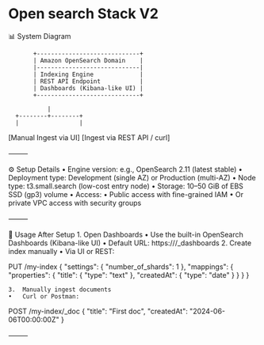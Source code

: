 # Open search Stack V2

📊 System Diagram

           +-----------------------------+
           | Amazon OpenSearch Domain    |
           |-----------------------------|
           | Indexing Engine             |
           | REST API Endpoint           |
           | Dashboards (Kibana-like UI) |
           +-----------------------------+

               |
      +--------+--------+
      |                 |
[Manual Ingest via UI]  [Ingest via REST API / curl]


⸻

⚙️ Setup Details
	•	Engine version: e.g., OpenSearch 2.11 (latest stable)
	•	Deployment type: Development (single AZ) or Production (multi-AZ)
	•	Node type: t3.small.search (low-cost entry node)
	•	Storage: 10–50 GiB of EBS SSD (gp3) volume
	•	Access:
	•	Public access with fine-grained IAM
	•	Or private VPC access with security groups

⸻

🧪 Usage After Setup
	1.	Open Dashboards
	•	Use the built-in OpenSearch Dashboards (Kibana-like UI)
	•	Default URL: https://<your-domain>/_dashboards
	2.	Create index manually
	•	Via UI or REST:

PUT /my-index
{
  "settings": { "number_of_shards": 1 },
  "mappings": {
    "properties": {
      "title": { "type": "text" },
      "createdAt": { "type": "date" }
    }
  }
}


	3.	Manually ingest documents
	•	Curl or Postman:

POST /my-index/_doc
{
  "title": "First doc",
  "createdAt": "2024-06-06T00:00:00Z"
}



⸻

